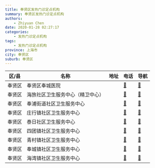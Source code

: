 ```yaml
---
title: 奉贤区发热门诊定点机构
summary: 奉贤区发热门诊定点机构
authors: 
    - Zhiyuan Chen
date: 2020-01-28 02:27:17
categories: 
    - 发热门诊定点机构
tags: 
    - 发热门诊定点机构
province: 上海市
city: 奉贤区
suburb: 奉贤区
---
```


|  区/县  |  名称  |  地址  |  电话  |  导航  |
|------|-------|------|------|------|
|  奉贤区  |  奉贤区奉城医院  |    |  [🧭](https://ditu.amap.com/search?query=奉贤区奉城医院)  |  [🧭](https://ditu.amap.com/search?query=奉贤区奉城医院)  
|  奉贤区  |  海旅社区卫生服务中心（精卫中心）  |    |  [🧭](https://ditu.amap.com/search?query=海旅社区卫生服务中心（精卫中心）)  |  [🧭](https://ditu.amap.com/search?query=海旅社区卫生服务中心（精卫中心）)  
|  奉贤区  |  奉浦街道社区卫生服务中心  |    |  [🧭](https://ditu.amap.com/search?query=奉浦街道社区卫生服务中心)  |  [🧭](https://ditu.amap.com/search?query=奉浦街道社区卫生服务中心)  
|  奉贤区  |  庄行镇社区卫生服务中心  |    |  [🧭](https://ditu.amap.com/search?query=庄行镇社区卫生服务中心)  |  [🧭](https://ditu.amap.com/search?query=庄行镇社区卫生服务中心)  
|  奉贤区  |  泰日社区卫生服务中心  |    |  [🧭](https://ditu.amap.com/search?query=泰日社区卫生服务中心)  |  [🧭](https://ditu.amap.com/search?query=泰日社区卫生服务中心)  
|  奉贤区  |  四团镇社区卫生服务中心  |    |  [🧭](https://ditu.amap.com/search?query=四团镇社区卫生服务中心)  |  [🧭](https://ditu.amap.com/search?query=四团镇社区卫生服务中心)  
|  奉贤区  |  青村镇社区卫生服务中心  |    |  [🧭](https://ditu.amap.com/search?query=青村镇社区卫生服务中心)  |  [🧭](https://ditu.amap.com/search?query=青村镇社区卫生服务中心)  
|  奉贤区  |  奉城镇社区卫生服务中心  |    |  [🧭](https://ditu.amap.com/search?query=奉城镇社区卫生服务中心)  |  [🧭](https://ditu.amap.com/search?query=奉城镇社区卫生服务中心)  
|  奉贤区  |  海湾镇社区卫生服务中心  |    |  [🧭](https://ditu.amap.com/search?query=海湾镇社区卫生服务中心)  |  [🧭](https://ditu.amap.com/search?query=海湾镇社区卫生服务中心)  

